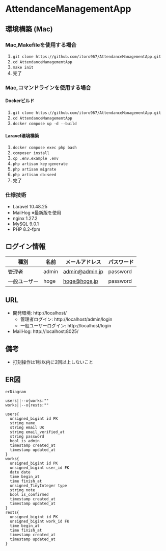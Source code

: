 # AttendanceManagementApp

## 環境構築 (Mac)
### Mac,Makefileを使用する場合
1. `git clone https://github.com/itoro967/AttendanceManagementApp.git`
1. `cd AttendanceManagementApp`
1. `make init`
1. 完了
### Mac,コマンドラインを使用する場合
#### Dockerビルド
1. `git clone https://github.com/itoro967/AttendanceManagementApp.git`
1. `cd AttendanceManagementApp`
1. `docker compose up -d --build`
#### Laravel環境構築
1. `docker compose exec php bash`
1. `composer install`
1. `cp .env.example .env`
1. `php artisan key:generate`
1. `php artisan migrate`
1. `php artisan db:seed`
1. 完了

### 仕様技術
- Laravel 10.48.25
- MailHog ※最新版を使用
- nginx 1.27.2
- MySQL 9.0.1
- PHP 8.2-fpm

## ログイン情報

|種別|名前|メールアドレス|パスワード|
|-|-|-|-|
管理者|admin|admin@admin.jp|password|
一般ユーザー|hoge|hoge@hoge.jp|password|

## URL
- 開発環境: http://localhost/
  - 管理者ログイン: http://localhost/admin/login
  - 一般ユーザーログイン: http://localhost/login
- MailHog: http://localhost:8025/

## 備考
- 打刻操作は1秒以内に2回以上しないこと

## ER図
```mermaid
erDiagram

users||--o{works:""
works||--o{rests:""

users{
  unsigned_bigint id PK
  string name
  string email UK
  string email_verified_at
  string password
  bool is_admin
  timestamp created_at
  timestamp updated_at
}
works{
  unsigned_bigint id PK
  unsigned_bigint user_id FK
  date date
  time begin_at
  time finish_at
  unsigned_TinyInteger type
  string note
  bool is_confirmed
  timestamp created_at
  timestamp updated_at
}
rests{
  unsigned_bigint id PK
  unsigned_bigint work_id FK
  time begin_at
  time finish_at
  timestamp created_at
  timestamp updated_at
}
```